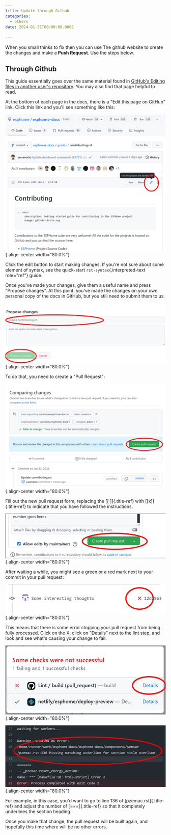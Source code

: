 ```yaml
---
title: Update through Github
categories:
  - others
date: 2024-01-31T00:00:00.000Z

---
```

<!--more-->
When you small thinks to fix then you can use The github website to create the changes and make a **Push Request**. Use the steps below.

## Through Github

This guide essentially goes over the same material found in [GitHub's Editing files in another user's repository](https://docs.github.com/en/repositories/working-with-files/managing-files/editing-files#editing-files-in-another-users-repository).
You may also find that page helpful to read.

At the bottom of each page in the docs, there is a "Edit this page on GitHub" link. Click this link and you'll see something like this:

![](images/docs_ghedit_1.png){.align-center width="80.0%"}

Click the edit button to start making changes. If you're not sure about some element of syntax, see the quick-start `rst-syntax`{.interpreted-text role="ref"} guide.

Once you've made your changes, give them a useful name and press "Propose changes". At this point, you've made the changes on your own personal copy of the docs in GitHub, but you still need to submit them to us.

![](images/docs_ghedit_2.png){.align-center width="80.0%"}

To do that, you need to create a "Pull Request":

![](images/docs_ghedit_3.png){.align-center width="80.0%"}

Fill out the new pull request form, replacing the [[ ]]{.title-ref} with [[x]]{.title-ref} to indicate that you have followed the instructions.

![](images/docs_ghedit_4.png){.align-center width="80.0%"}

After waiting a while, you might see a green or a red mark next to your commit in your pull request:

![](images/docs_ghedit_ci_failed.png){.align-center width="80.0%"}

This means that there is some error stopping your pull request from being fully processed. Click on the X, click on "Details" next to the lint step, and look and see what's causing your change to fail.

![](images/docs_ghedit_ci_details.png){.align-center width="80.0%"}

![](images/docs_ghedit_ci_logs.png){.align-center width="80.0%"}

For example, in this case, you'd want to go to line 136 of [pzemac.rst]{.title-ref} and adjust the number of [===]{.title-ref} so that it completely underlines the section heading.

Once you make that change, the pull request will be built again, and hopefully this time where will be no other errors.
